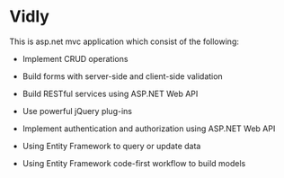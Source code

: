 # Vidly
This is asp.net mvc application which consist of the following:

- Implement CRUD operations

- Build forms with server-side and client-side validation

- Build RESTful services using ASP.NET Web API

- Use powerful jQuery plug-ins

- Implement authentication and authorization using ASP.NET Web API

- Using Entity Framework to query or update data

- Using Entity Framework code-first workflow to build models 
